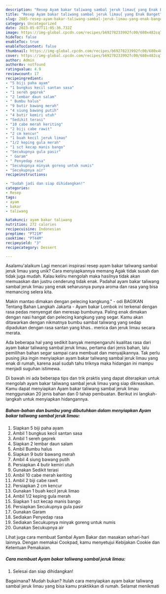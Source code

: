 ```yaml
---
description: "Resep Ayam bakar taliwang sambal jeruk limau{ yang Enak Banget"
title: "Resep Ayam bakar taliwang sambal jeruk limau{ yang Enak Banget"
slug: 2685-resep-ayam-bakar-taliwang-sambal-jeruk-limau-yang-enak-banget
category: Uncategorized
date: 2023-05-07T11:05:36.732Z
image: https://img-global.cpcdn.com/recipes/b69278233992fc00/680x482cq70/ayam-bakar-taliwang-sambal-jeruk-limau-foto-resep-utama.jpg
hideToc: false
enableToc: true
enableTocContent: false
thumbnail: https://img-global.cpcdn.com/recipes/b69278233992fc00/680x482cq70/ayam-bakar-taliwang-sambal-jeruk-limau-foto-resep-utama.jpg
cover: https://img-global.cpcdn.com/recipes/b69278233992fc00/680x482cq70/ayam-bakar-taliwang-sambal-jeruk-limau-foto-resep-utama.jpg
author: Admin
authorAv: notfound
ratingvalue: 4.9
reviewcount: 17
recipeingredient:
- "5 biji paha ayam"
- "1 bungkus kecil santan sasa"
- "1 sereh geprek"
- "2 lembar daun salam"
- " Bumbu halus"
- "9 butir bawang merah"
- "4 siung bawang putih"
- "4 butir kemiri utuh"
- "Sedikit terasi"
- "10 cabe merah keriting"
- "2 biji cabe rawit"
- "2 cm kencur"
- "1 buah kecil jeruk limao"
- "1/2 keping gula merah"
- "1 sct kecap manis bango"
- "Secukupnya gula pasir"
- " Garam"
- " Penyedap rasa"
- "Secukupnya minyak goreng untuk numis"
- "Secukupnya air"
recipeinstructions:

- "Sudah jadi dan siap dihidangkan!"
categories:
- Resep
tags:
- ayam
- bakar
- taliwang

katakunci: ayam bakar taliwang 
nutrition: 272 calories
recipecuisine: Indonesian
preptime: "PT21M"
cooktime: "PT44M"
recipeyield: "3"
recipecategory: Dessert

---
```



Asalamu'alaikum Lagi mencari inspirasi resep ayam bakar taliwang sambal jeruk limau yang unik? Cara menyiapkannya memang Agak tidak susah dan tidak juga mudah. Kalau keliru mengolah maka hasilnya tidak akan memuaskan dan justru cenderung tidak enak. Padahal ayam bakar taliwang sambal jeruk limau yang enak seharusnya punya aroma dan rasa yang bisa memancing selera kita.


Makin mantao dimakan dengan pelecing kangkung.&#34; - odi BAGIKAN Tentang Bahan Langkah Jakarta - Ayam bakar Lombok ini terkenal dengan rasa pedas menyengat dan meresap bumbunya. Paling enak dimakan dengan nasi hangat dan pelecing kangkung yang segar. Kamu akan ditawarkan dengan nikmatnya bumbu sambal taliwang yang sedap dipadukan dengan rasa santan yang khas.. merica dan jeruk limau secara merata.

Ada beberapa hal yang sedikit banyak mempengaruhi kualitas rasa dari ayam bakar taliwang sambal jeruk limau, pertama dari jenis bahan, lalu pemilihan bahan segar sampai cara membuat dan menyajikannya. Tak perlu pusing jika ingin menyiapkan ayam bakar taliwang sambal jeruk limau yang enak di rumah, karena asal sudah tahu triknya maka hidangan ini mampu menjadi suguhan istimewa.


Di bawah ini ada beberapa tips dan trik praktis yang dapat diterapkan untuk mengolah ayam bakar taliwang sambal jeruk limau yang siap dikreasikan. Kamu dapat menyiapkan Ayam bakar taliwang sambal jeruk limau menggunakan 20 jenis bahan dan 0 tahap pembuatan. Berikut ini langkah-langkah untuk menyiapkan hidangannya.

<!--inarticleads1-->

##### Bahan-bahan dan bumbu yang dibutuhkan dalam menyiapkan Ayam bakar taliwang sambal jeruk limau:

1. Siapkan 5 biji paha ayam
1. Ambil 1 bungkus kecil santan sasa
1. Ambil 1 sereh geprek
1. Siapkan 2 lembar daun salam
1. Ambil  Bumbu halus
1. Siapkan 9 butir bawang merah
1. Ambil 4 siung bawang putih
1. Persiapkan 4 butir kemiri utuh
1. Gunakan Sedikit terasi
1. Ambil 10 cabe merah keriting
1. Ambil 2 biji cabe rawit
1. Persiapkan 2 cm kencur
1. Gunakan 1 buah kecil jeruk limao
1. Ambil 1/2 keping gula merah
1. Siapkan 1 sct kecap manis bango
1. Persiapkan Secukupnya gula pasir
1. Gunakan  Garam
1. Sediakan  Penyedap rasa
1. Sediakan Secukupnya minyak goreng untuk numis
1. Gunakan Secukupnya air


Lihat juga cara membuat Sambal Ayam Bakar dan masakan sehari-hari lainnya. Dengan memakai Cookpad, kamu menyetujui Kebijakan Cookie dan Ketentuan Pemakaian. 

<!--inarticleads2-->

##### Cara membuat Ayam bakar taliwang sambal jeruk limau:


1. Selesai dan siap dihidangkan!



Bagaimana? Mudah bukan? Itulah cara menyiapkan ayam bakar taliwang sambal jeruk limau yang bisa kamu praktikkan di rumah. Selamat menikmati
